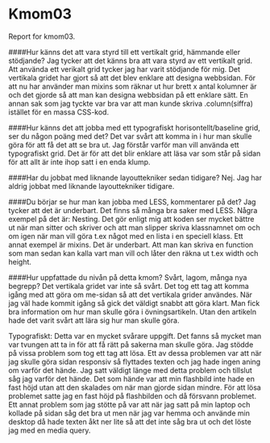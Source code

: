 Kmom03
===============================

Report for kmom03.

####Hur känns det att vara styrd till ett vertikalt grid, hämmande eller stödjande?
Jag tycker att det känns bra att vara styrd av ett vertikalt grid. Att använda ett verikalt grid tycker jag har varit stödjande för mig. Det vertikala gridet har gjort så att det blev enklare att
designa webbsidan. För att nu har använder man mixins som räknar ut hur brett x antal kolumner är och det gjorde så att man kan designa webbsidan på ett enklare sätt.
En annan sak som jag tyckte var bra var att man kunde skriva .column(siffra) istället för en massa CSS-kod.

####Hur känns det att jobba med ett typografiskt horisontellt/baseline grid, ser du någon poäng med det?
Det var svårt att komma in i hur man skulle göra för att få det att se bra ut. Jag förstår varför man vill använda ett typografiskt grid. Det är för att det blir enklare att läsa var som står på sidan för att allt är inte ihop satt i en enda klump. 



####Har du jobbat med liknande layouttekniker sedan tidigare?
Nej. Jag har aldrig jobbat med liknande layouttekniker tidigare.

####Du börjar se hur man kan jobba med LESS, kommentarer på det?
Jag tycker att det är underbart. Det finns så många bra saker med LESS. Några exempel på det är:
Nesting. Det gör enligt mig att koden ser mycket bättre ut när man sitter och skriver och att man slipper skriva klassnamnet om och om igen när man vill göra t.ex något med en lista i en speciell klass.
Ett annat exempel är mixins. Det är underbart. Att man kan skriva en function som man sedan kan kalla vart man vill och låter den räkna ut t.ex width och height.
 
 
####Hur uppfattade du nivån på detta kmom? Svårt, lagom, många nya begrepp?
Det vertikala gridet var inte så svårt. Det tog ett tag att komma igång med att göra om me-sidan så att det vertikala grider användes. När jag väl hade kommit igång så gick det väldigt snabbt att göra klart.
Man fick bra information om hur man skulle göra i övningsartikeln. Utan den artikeln hade det varit svårt att lära sig hur man skulle göra.

Typografiskt:
Detta var en mycket svårare uppgift. Det fanns så mycket man var tvungen att ta in för att få rätt på sakerna man skulle göra.
Jag stödde på vissa problem som tog ett tag att lösa. Ett av dessa problemen var att när jag skulle göra sidan responsiv så flyttades texten och jag hade ingen aning om varför det hände. Jag satt väldigt länge med detta problem och tillslut såg jag varför det hände. Det som hände var att min flashbild inte hade en fast höjd utan att den skalades om när man gjorde sidan mindre. För att lösa problemet satte jag en fast höjd på flashbilden och då försvann problemet.
 Ett annat problem som jag stötte på var att när jag satt på min laptop och kollade på sidan såg det bra ut men när jag var hemma och använde min desktop då hade texten åkt ner lite så att det inte såg bra ut och det löste jag med en media query.
 